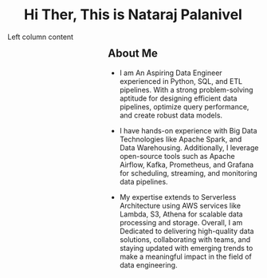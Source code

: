 <h1 align="center"> Hi Ther, This is Nataraj Palanivel </h1>  



<div style="display: flex;">
    <div style="flex: 4;">
        Left column content
    </div>
    <div style="flex: 6;">
<h2>About Me</h2>
        
-  I am An Aspiring Data Engineer experienced in Python, SQL, and ETL pipelines. With a strong problem-solving aptitude for designing efficient data pipelines, optimize query performance, and create robust data models. 
        
-  I have hands-on experience with Big Data Technologies like Apache Spark, and Data Warehousing. Additionally, I leverage open-source tools such as Apache Airflow, Kafka, Prometheus, and Grafana for scheduling, streaming, and monitoring data pipelines.
- My expertise extends to Serverless Architecture using AWS services like Lambda, S3, Athena for scalable data processing and storage. Overall, I am Dedicated to delivering high-quality data solutions, collaborating with teams, and staying updated with emerging trends to make a meaningful impact in the field of data engineering.
    </div>
</div>
